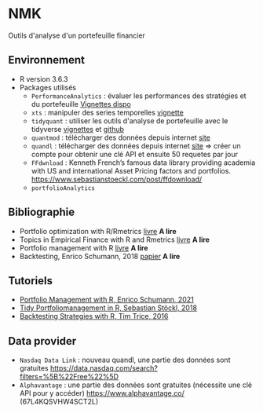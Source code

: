 # NMK

Outils d'analyse d'un portefeuille financier

## Environnement

* R version 3.6.3
* Packages utilisés
  * `PerformanceAnalytics` : évaluer les performances des stratégies et du portefeuille [Vignettes dispo](https://cran.r-project.org/web/packages/PerformanceAnalytics/index.html)
  * `xts` : manipuler des series temporelles [vignette](https://cran.r-project.org/web/packages/xts/vignettes/xts.pdf)
  * `tidyquant` : utiliser les outils d'analyse de portefeuille avec le tidyverse [vignettes](https://cran.r-project.org/web/packages/tidyquant/index.html) et [github](https://business-science.github.io/tidyquant/reference/tidyquant.html)
  * `quantmod` : télécharger des données depuis internet [site](https://www.quantmod.com/examples/data/) 
  * `quandl` : télécharger des données depuis internet [site](https://data.nasdaq.com/tools/r) => créer un compte pour obtenir une clé API et ensuite 50 requetes par jour
  * `FFdwnload` :  Kenneth French’s famous data library providing academia with US and international Asset Pricing factors and portfolios. https://www.sebastianstoeckl.com/post/ffdownload/
  * `portfolioAnalytics` 
  

  
## Bibliographie 

* Portfolio optimization with R/Rmetrics [livre](https://www.rmetrics.org/ebooks-portfolio) **A lire**
* Topics in Empirical Finance with R and Rmetrics [livre](https://www.rmetrics.org/ebooks-henaff) **A lire**
* Portfolio management with R [livre](http://enricoschumann.net/R/packages/PMwR/manual/PMwR.html) **A lire**
* Backtesting, Enrico Schumann, 2018 [papier](https://papers.ssrn.com/sol3/papers.cfm?abstract_id=3374195) **A lire**

## Tutoriels

* [Portfolio Management with R, Enrico Schumann, 2021](http://enricoschumann.net/R/packages/PMwR/manual/PMwR.html)
* [Tidy Portfoliomanagement in R, Sebastian Stöckl, 2018](https://bookdown.org/sstoeckl/Tidy_Portfoliomanagement_in_R/)
* [Backtesting Strategies with R, Tim Trice, 2016](https://timtrice.github.io/backtesting-strategies/index.html)

## Data provider

* `Nasdaq Data Link` : nouveau quandl, une partie des données sont gratuites https://data.nasdaq.com/search?filters=%5B%22Free%22%5D
* `Alphavantage` :  une partie des données sont gratuites (nécessite une clé API pour y accéder) https://www.alphavantage.co/ (67L4KQSVHW4SCT2L)


